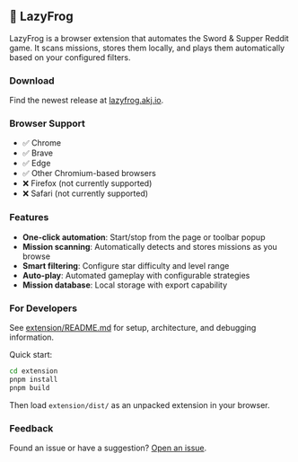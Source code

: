 ## 🐸 LazyFrog

LazyFrog is a browser extension that automates the Sword & Supper Reddit game. It scans missions, stores them locally, and plays them automatically based on your configured filters.

### Download

Find the newest release at [lazyfrog.akj.io](https://lazyfrog.akj.io/).

### Browser Support

- ✅ Chrome
- ✅ Brave
- ✅ Edge
- ✅ Other Chromium-based browsers
- ❌ Firefox (not currently supported)
- ❌ Safari (not currently supported)

### Features

- **One-click automation**: Start/stop from the page or toolbar popup
- **Mission scanning**: Automatically detects and stores missions as you browse
- **Smart filtering**: Configure star difficulty and level range
- **Auto-play**: Automated gameplay with configurable strategies
- **Mission database**: Local storage with export capability

### For Developers

See [extension/README.md](extension/README.md) for setup, architecture, and debugging information.

Quick start:
```bash
cd extension
pnpm install
pnpm build
```

Then load `extension/dist/` as an unpacked extension in your browser.

### Feedback

Found an issue or have a suggestion? [Open an issue](https://github.com/Saturate/AutoSupper/issues).
